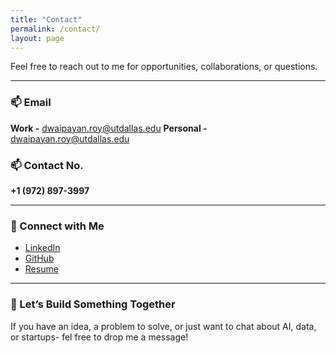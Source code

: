 ```yaml
---
title: "Contact"
permalink: /contact/
layout: page
---
```


Feel free to reach out to me for opportunities, collaborations, or questions.

---

### 📫 Email
**Work -** [dwaipayan.roy@utdallas.edu](dwaipayan.roy@utdallas.edu)
**Personal -** [dwaipayan.roy@utdallas.edu](dwaipayan08.utd@gmail.com)  

### 📫 Contact No.
**+1 (972) 897-3997** 

---

### 🔗 Connect with Me
- [LinkedIn](https://www.linkedin.com/in/dwaipayanroy)
- [GitHub](https://github.com/dwaipayanroy)
- [Resume](https://RoyDwaipayan.github.io/assets/assets/DwaipayanRoy_Resume.pdf)

---

### 📝 Let’s Build Something Together
If you have an idea, a problem to solve, or just want to chat about AI, data, or startups- fel free to drop me a message!